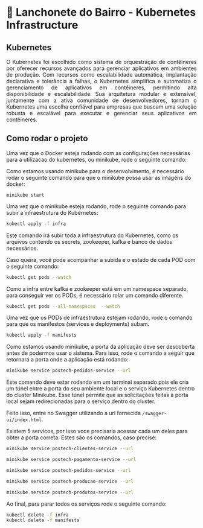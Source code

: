 # 🍔 Lanchonete do Bairro - Kubernetes Infrastructure

## Kubernetes

<p align="justify">
  O Kubernetes foi escolhido como sistema de orquestração de contêineres por oferecer recursos avançados para gerenciar aplicativos em ambientes de produção. Com recursos como escalabilidade automática, implantação declarativa e tolerância a falhas, o Kubernetes simplifica e automatiza o gerenciamento de aplicativos em contêineres, permitindo alta disponibilidade e escalabilidade. Sua arquitetura modular e extensível, juntamente com a ativa comunidade de desenvolvedores, tornam o Kubernetes uma escolha confiável para empresas que buscam uma solução robusta e escalável para executar e gerenciar seus aplicativos em contêineres.
</p>

## Como rodar o projeto

Uma vez que o Docker esteja rodando com as configurações necessárias para a utilizacao do kubernetes, ou minikube, rode o seguinte comando:

Como estamos usando minikube para o desenvolvimento, é necessário rodar o seguinte comando para que o minikube possa usar as imagens do docker:

```shell
minikube start
```

Uma vez que o minikube esteja rodando, rode o seguinte comando para subir a infraestrutura do Kubernetes:

```sh
kubectl apply -f infra
```

Este comando irá subir toda a infraestrutura do Kubernetes, como os arquivos contendo os secrets, zookeeper, kafka e banco de dados necessários.

Caso queira, você pode acompanhar a subida e o estado de cada POD com o seguinte comando:

```sh
kubectl get pods --watch
```

Como a infra entre kafka e zookeeper está em um namespace separado, para conseguir ver os PODs, é necessário rolar um comando diferente.

```sh
kubectl get pods --all-namespaces  --watch
```

Uma vez que os PODs de infraestrutura estejam rodando, rode o comando para que os manifestos (services e deployments) subam.


```sh
kubectl apply -f manifests
```

Como estamos usando minikube, a porta da aplicação deve ser descoberta antes de podermos usar o sistema. Para isso, rode o comando a seguir que retornará a porta onde a aplicação está rodando:

```sh
minikube service postech-pedidos-service --url
```

Este comando deve estar rodando em um terminal separado pois ele cria um túnel entre a porta do seu ambiente local e o serviço Kubernetes dentro do cluster Minikube. Esse túnel permite que as solicitações feitas à porta local sejam redirecionadas para o serviço dentro do cluster.

Feito isso, entre no Swagger utilizando a url fornecida `/swagger-ui/index.html`.

Existem 5 servicos, por isso voce precisaria acessar cada um deles para obter a porta correta. Estes são os comandos, caso precise:

```sh
minikube service postech-clientes-service --url
```

```sh
minikube service postech-pagamento-service --url
```

```sh
minikube service postech-pedidos-service --url
```

```sh
minikube service postech-producao-service --url
```

```sh
minikube service postech-produtos-service --url
```

Ao final, para parar todos os serviços rode o seguinte comando:

```sh
kubectl delete -f infra
kubectl delete -f manifests
```
